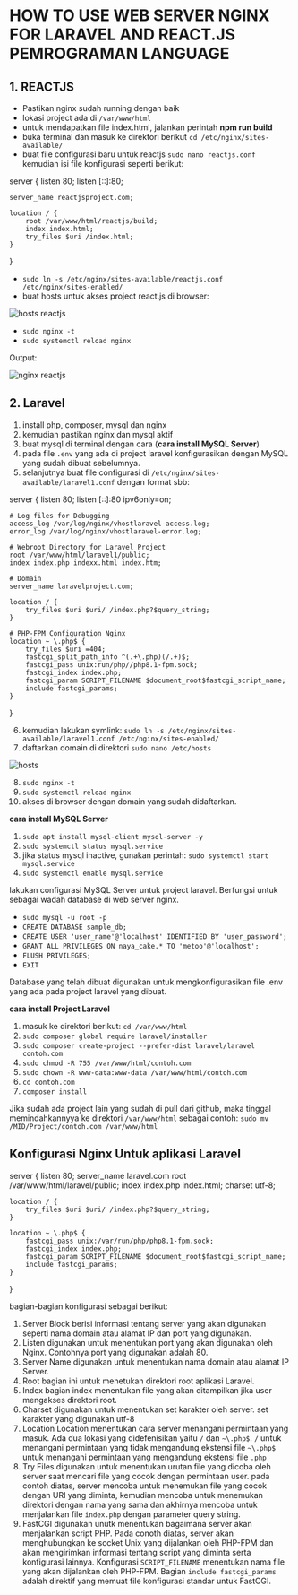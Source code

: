 # HOW TO USE WEB SERVER NGINX FOR LARAVEL AND REACT.JS PEMROGRAMAN LANGUAGE

## 1. REACTJS

* Pastikan nginx sudah running dengan baik
* lokasi project ada di ```/var/www/html```
* untuk mendapatkan file index.html, jalankan perintah **npm run build**
* buka terminal dan masuk ke direktori berikut
```cd /etc/nginx/sites-available/```
* buat file configurasi baru untuk reactjs 
```sudo nano reactjs.conf```
kemudian isi file konfigurasi seperti berikut:

server {
    listen 80;
    listen [::]:80;

    server_name reactjsproject.com;

    location / {
        root /var/www/html/reactjs/build;
        index index.html;
        try_files $uri /index.html;
    }
}

* ```sudo ln -s /etc/nginx/sites-available/reactjs.conf /etc/nginx/sites-enabled/```
* buat hosts untuk akses project react.js di browser:

![hosts reactjs](https://user-images.githubusercontent.com/82355684/224885777-25630e4d-2bdf-4a8d-8de0-b409f841ea43.png)

* ```sudo nginx -t```
* ```sudo systemctl reload nginx```

Output:

![nginx reactjs](https://user-images.githubusercontent.com/82355684/224885861-981573c6-16e4-46fd-9823-582e2167125a.png)


## 2. Laravel

1. install php, composer, mysql dan nginx
2. kemudian pastikan nginx dan mysql aktif
3. buat mysql di terminal dengan cara (**cara install MySQL Server**)
4. pada file ```.env``` yang ada di project laravel konfigurasikan dengan MySQL yang sudah dibuat sebelumnya.
5. selanjutnya buat file configurasi di ```/etc/nginx/sites-available/laravel1.conf``` dengan format sbb:


server {
    listen 80;
    listen [::]:80 ipv6only=on;

    # Log files for Debugging
    access_log /var/log/nginx/vhostlaravel-access.log;
    error_log /var/log/nginx/vhostlaravel-error.log;

    # Webroot Directory for Laravel Project
    root /var/www/html/laravel1/public;
    index index.php indexx.html index.htm;

    # Domain
    server_name laravelproject.com;

    location / {
        try_files $uri $uri/ /index.php?$query_string;
    }

    # PHP-FPM Configuration Nginx
    location ~ \.php$ {
        try_files $uri =404;
        fastcgi_split_path_info ^(.+\.php)(/.+)$;
        fastcgi_pass unix:run/php//php8.1-fpm.sock;
        fastcgi_index index.php;
        fastcgi_param SCRIPT_FILENAME $document_root$fastcgi_script_name;
        include fastcgi_params;
    }
}

6. kemudian lakukan symlink: ```sudo ln -s /etc/nginx/sites-available/laravel1.conf /etc/nginx/sites-enabled/``` 
7. daftarkan domain di direktori ```sudo nano /etc/hosts```

![hosts](https://user-images.githubusercontent.com/82355684/224642154-9e4adc47-03b0-4539-acbd-561693b53bce.png)

8. ```sudo nginx -t```
9. ```sudo systemctl reload nginx```
10. akses di browser dengan domain yang sudah didaftarkan.


**cara install MySQL Server**


1. ```sudo apt install mysql-client mysql-server -y```
2. ```sudo systemctl status mysql.service```
3. jika status mysql inactive, gunakan perintah: ```sudo systemctl start mysql.service```
4. ```sudo systemctl enable mysql.service```

lakukan configurasi MySQL Server untuk project laravel. Berfungsi untuk sebagai wadah database di web server nginx.
* ```sudo mysql -u root -p```
* ```CREATE DATABASE sample_db;```
* ```CREATE USER 'user_name'@'localhost' IDENTIFIED BY 'user_password';```
* ```GRANT ALL PRIVILEGES ON naya_cake.* TO 'metoo'@'localhost';```
* ```FLUSH PRIVILEGES;```
* ```EXIT```

Database yang telah dibuat digunakan untuk mengkonfigurasikan file .env yang ada pada project laravel yang dibuat.

**cara install Project Laravel**

1. masuk ke direktori berikut: ```cd /var/www/html```
2. ```sudo composer global require laravel/installer```
3. ```sudo composer create-project --prefer-dist laravel/laravel contoh.com```
4. ```sudo chmod -R 755 /var/www/html/contoh.com```
5. ```sudo chown -R www-data:www-data /var/www/html/contoh.com```
6. ```cd contoh.com```
7. ```composer install```

Jika sudah ada project lain yang sudah di pull dari github, maka tinggal memindahkannyya ke direktori ```/var/www/html``` sebagai contoh: ```sudo mv /MID/Project/contoh.com /var/www/html```


## Konfigurasi Nginx Untuk aplikasi Laravel

server {
    listen 80;
    server_name laravel.com
    root /var/www/html/laravel/public;
    index index.php index.html;
    charset utf-8;

    location / {
        try_files $uri $uri/ /index.php?$query_string;
    }

    location ~ \.php$ {
        fastcgi_pass unix:/var/run/php/php8.1-fpm.sock;
        fastcgi_index index.php;
        fastcgi_param SCRIPT_FILENAME $document_root$fastcgi_script_name;
        include fastcgi_params;
    }

}


bagian-bagian konfigurasi sebagai berikut:

1. Server Block
    berisi informasi tentang server yang akan digunakan seperti nama domain atau alamat IP dan port yang digunakan.
2. Listen
    digunakan untuk menentukan port yang akan digunakan oleh Nginx. Contohnya port yang digunakan adalah 80.
3. Server Name
    digunakan untuk menentukan nama domain atau alamat IP Server. 
4. Root
    bagian ini untuk menetukan direktori root aplikasi Laravel. 
5. Index
    bagian index menentukan file yang akan ditampilkan jika user mengakses direktori root. 
6. Charset
    digunakan untuk menentukan set karakter oleh server. set karakter yang digunakan utf-8
7. Location
    Location menentukan cara server menangani permintaan yang masuk. Ada dua lokasi yang didefenisikan yaitu ```/``` dan ```~\.php$```.
    ```/``` untuk menangani permintaan yang tidak mengandung ekstensi file
    ```~\.php$``` untuk menangani permintaan yang mengandung ekstensi file ```.php```
8. Try Files
    digunakan untuk menentukan urutan file yang dicoba oleh server saat mencari file yang cocok dengan permintaan user. 
    pada contoh diatas, server mencoba untuk menemukan file yang cocok dengan URI yang diminta, kemudian mencoba untuk menemukan direktori dengan nama yang sama dan akhirnya mencoba untuk menjalankan file ```index.php``` dengan parameter query string.
9. FastCGI
    digunakan unutk menentukan bagaimana server akan menjalankan script PHP. Pada conoth diatas, server akan menghubungkan ke socket Unix yang dijalankan oleh PHP-FPM dan akan mengirimkan informasi tentang script yang diminta serta konfigurasi lainnya. Konfigurasi ```SCRIPT_FILENAME``` menentukan nama file yang akan dijalankan oleh PHP-FPM. Bagian ```include fastcgi_params``` adalah direktif yang memuat file konfigurasi standar untuk FastCGI.